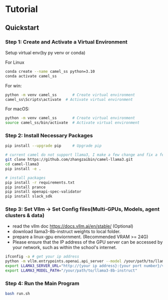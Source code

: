 # Tutorial

## Quickstart

### Step 1: Create and Activate a Virtual Environment

Setup virtual env(by py venv or conda)

For Linux
```bash
conda create --name camel_ss python=3.10
conda activate camel_ss
```

For win:

```bash
python -m venv camel_ss       # Create virtual environment
camel_ss\Scripts\activate  # Activate virtual environment
```

For macOS:

```bash
python -m venv camel_ss       # Create virtual environment
source camel_ss/bin/activate  # Activate virtual environment
```




### Step 2: Install Necessary Packages

```bash
pip install --upgrade pip     # Upgrade pip

# current camel do not support llama3, I make a few change and fix a few bugs.
git clone https://github.com/zhangzaibin/camel-llama3.git
cd camel-llama3
pip install -e .

# install packages
pip install -r requirements.txt 
pip install prance
pip install openapi-spec-validator
pip install slack_sdk
```

### Step 3: Set Vllm -> Set Config files(Multi-GPUs, Models, agent clusters & data)
- read the vllm doc https://docs.vllm.ai/en/stable/ (Optional)
- download llama3-8b-instruct weights to local folder.
- prepare a linux-gpu enviornment. (Recommended VRAM >= 24G)
- Please ensure that the IP address of the GPU server can be accessed by your network, such as within the school's internet.

```bash
ifconfig -a # get your ip address
python -m vllm.entrypoints.openai.api_server --model /your/path/to/llama3-8b-instruct # get your port number
export LLAMA3_SERVER_URL="http://{your ip address}:{your port number}/v1" # eg, http://10.160.2.154:8000/v1
export LLAMA3_MODEL_PATH="/your/path/to/llama3-8b-instruct"
```




### Step 4: Run the Main Program

```bash
bash run.sh
```


